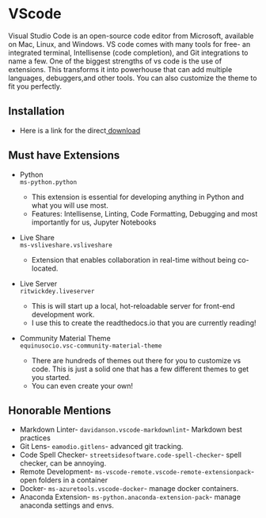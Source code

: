 VScode
======

Visual Studio Code is an open-source code editor from Microsoft, available on Mac, Linux, and Windows. VS code comes with many tools for free- an integrated terminal, Intellisense (code completion), and Git integrations to name a few. One of the biggest strengths of vs code is the use of extensions. This transforms it into powerhouse that can add multiple languages, debuggers,and other tools. You can also customize the theme to fit you perfectly.

## **Installation**
* Here is a link for the direct<a href="https://code.visualstudio.com/docs?dv=osx" target="_blank" rel="noreferrer"> download</a>

## **Must have Extensions**

* Python<br>
`ms-python.python`
  * This extension is essential for developing anything in Python and what you will use most.
  * Features: Intellisense, Linting, Code Formatting, Debugging and most importantly for us, Jupyter Notebooks

* Live Share<br>
`ms-vsliveshare.vsliveshare`
  * Extension that enables collaboration in real-time without being co-located.

* Live Server<br>
`ritwickdey.liveserver`
  * This is will start up a local, hot-reloadable server for front-end development work.
  * I use this to create the readthedocs.io that you are currently reading!

* Community Material Theme<br>
`equinusocio.vsc-community-material-theme`
  * There are hundreds of themes out there for you to customize vs code. This is just a solid one that has a few different themes to get you started.
  * You can even create your own!

## **Honorable Mentions**

* Markdown Linter- `davidanson.vscode-markdownlint`- Markdown best practices
* Git Lens- `eamodio.gitlens`- advanced git tracking.
* Code Spell Checker- `streetsidesoftware.code-spell-checker`- spell checker, can be annoying.
* Remote Development- `ms-vscode-remote.vscode-remote-extensionpack`- open folders in a container
* Docker- `ms-azuretools.vscode-docker`- manage docker containers.
* Anaconda Extension- `ms-python.anaconda-extension-pack`- manage anaconda settings and envs.
